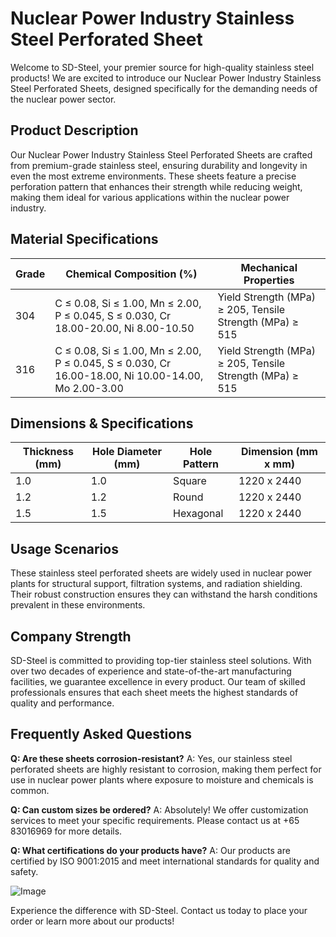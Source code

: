 # Nuclear Power Industry Stainless Steel Perforated Sheet

Welcome to SD-Steel, your premier source for high-quality stainless steel products! We are excited to introduce our Nuclear Power Industry Stainless Steel Perforated Sheets, designed specifically for the demanding needs of the nuclear power sector.

## Product Description
Our Nuclear Power Industry Stainless Steel Perforated Sheets are crafted from premium-grade stainless steel, ensuring durability and longevity in even the most extreme environments. These sheets feature a precise perforation pattern that enhances their strength while reducing weight, making them ideal for various applications within the nuclear power industry.

## Material Specifications
| Grade | Chemical Composition (%) | Mechanical Properties |
|-------|--------------------------|------------------------|
| 304   | C ≤ 0.08, Si ≤ 1.00, Mn ≤ 2.00, P ≤ 0.045, S ≤ 0.030, Cr 18.00-20.00, Ni 8.00-10.50 | Yield Strength (MPa) ≥ 205, Tensile Strength (MPa) ≥ 515 |
| 316   | C ≤ 0.08, Si ≤ 1.00, Mn ≤ 2.00, P ≤ 0.045, S ≤ 0.030, Cr 16.00-18.00, Ni 10.00-14.00, Mo 2.00-3.00 | Yield Strength (MPa) ≥ 205, Tensile Strength (MPa) ≥ 515 |

## Dimensions & Specifications
| Thickness (mm) | Hole Diameter (mm) | Hole Pattern | Dimension (mm x mm) |
|----------------|--------------------|--------------|---------------------|
| 1.0            | 1.0                | Square       | 1220 x 2440         |
| 1.2            | 1.2                | Round        | 1220 x 2440         |
| 1.5            | 1.5                | Hexagonal    | 1220 x 2440         |

## Usage Scenarios
These stainless steel perforated sheets are widely used in nuclear power plants for structural support, filtration systems, and radiation shielding. Their robust construction ensures they can withstand the harsh conditions prevalent in these environments.

## Company Strength
SD-Steel is committed to providing top-tier stainless steel solutions. With over two decades of experience and state-of-the-art manufacturing facilities, we guarantee excellence in every product. Our team of skilled professionals ensures that each sheet meets the highest standards of quality and performance.

## Frequently Asked Questions
**Q: Are these sheets corrosion-resistant?**
A: Yes, our stainless steel perforated sheets are highly resistant to corrosion, making them perfect for use in nuclear power plants where exposure to moisture and chemicals is common.

**Q: Can custom sizes be ordered?**
A: Absolutely! We offer customization services to meet your specific requirements. Please contact us at +65 83016969 for more details.

**Q: What certifications do your products have?**
A: Our products are certified by ISO 9001:2015 and meet international standards for quality and safety.

![Image](https://github.com/user-attachments/assets/2567258e-e124-4816-932d-1809bd27ef0b)

Experience the difference with SD-Steel. Contact us today to place your order or learn more about our products!